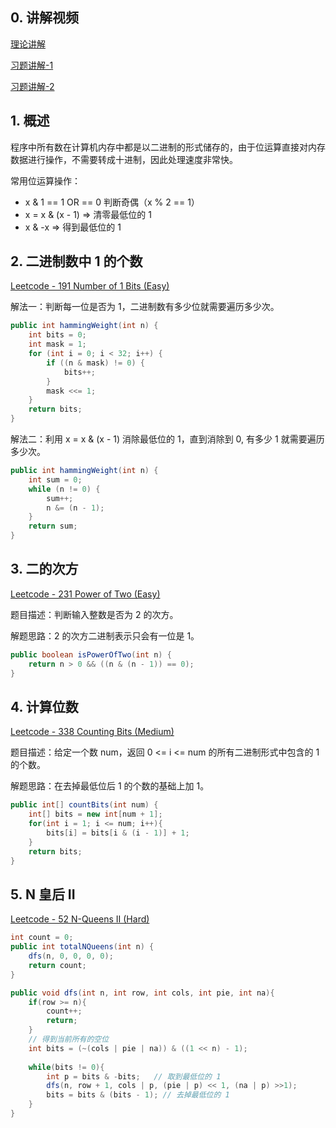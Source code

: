 ## 0. 讲解视频

[理论讲解](https://www.bilibili.com/video/av46292575/?p=40)

[习题讲解-1](https://www.bilibili.com/video/av46292575/?p=38)

[习题讲解-2](https://www.bilibili.com/video/av46292575/?p=39)

## 1. 概述

程序中所有数在计算机内存中都是以二进制的形式储存的，由于位运算直接对内存数据进行操作，不需要转成十进制，因此处理速度非常快。

常用位运算操作：

- x & 1 == 1 OR == 0 判断奇偶（x % 2 == 1）
- x = x & (x - 1) => 清零最低位的 1
- x & -x => 得到最低位的 1

## 2. 二进制数中 1 的个数

[Leetcode - 191 Number of 1 Bits (Easy)](https://leetcode.com/problems/number-of-1-bits/)

解法一：判断每一位是否为 1，二进制数有多少位就需要遍历多少次。

```java
public int hammingWeight(int n) {
    int bits = 0;
    int mask = 1;
    for (int i = 0; i < 32; i++) {
        if ((n & mask) != 0) {
            bits++;
        }
        mask <<= 1;
    }
    return bits;
}
```

解法二：利用 x = x & (x - 1) 消除最低位的 1，直到消除到 0, 有多少 1 就需要遍历多少次。

```java
public int hammingWeight(int n) {
    int sum = 0;
    while (n != 0) {
        sum++;
        n &= (n - 1);
    }
    return sum;
}
```

## 3. 二的次方

[Leetcode - 231 Power of Two (Easy)](https://leetcode.com/problems/power-of-two/)

题目描述：判断输入整数是否为 2 的次方。

解题思路：2 的次方二进制表示只会有一位是 1。

```java
public boolean isPowerOfTwo(int n) {
    return n > 0 && ((n & (n - 1)) == 0);
}
```

## 4. 计算位数

[Leetcode - 338 Counting Bits (Medium)](https://leetcode.com/problems/counting-bits/)

题目描述：给定一个数 num，返回 0 <= i <= num 的所有二进制形式中包含的 1 的个数。

解题思路：在去掉最低位后 1 的个数的基础上加 1。

```java
public int[] countBits(int num) {
    int[] bits = new int[num + 1];
    for(int i = 1; i <= num; i++){
        bits[i] = bits[i & (i - 1)] + 1; 
    }
    return bits;
}
```

## 5. N 皇后 II

[Leetcode - 52 N-Queens II (Hard)](https://leetcode.com/problems/n-queens-ii/)

```java
int count = 0;
public int totalNQueens(int n) {
    dfs(n, 0, 0, 0, 0);
    return count;
}

public void dfs(int n, int row, int cols, int pie, int na){
    if(row >= n){
        count++;
        return;
    }
    // 得到当前所有的空位
    int bits = (~(cols | pie | na)) & ((1 << n) - 1);
    
    while(bits != 0){
        int p = bits & -bits;   // 取到最低位的 1
        dfs(n, row + 1, cols | p, (pie | p) << 1, (na | p) >>1);
        bits = bits & (bits - 1); // 去掉最低位的 1
    }
}
```

